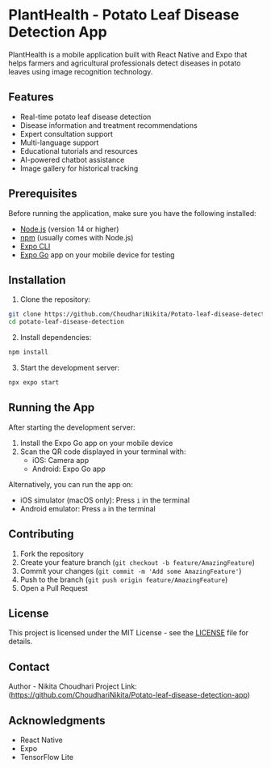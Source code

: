 # PlantHealth - Potato Leaf Disease Detection App

PlantHealth is a mobile application built with React Native and Expo that helps farmers and agricultural professionals detect diseases in potato leaves using image recognition technology.

## Features

- Real-time potato leaf disease detection
- Disease information and treatment recommendations
- Expert consultation support
- Multi-language support
- Educational tutorials and resources
- AI-powered chatbot assistance
- Image gallery for historical tracking

## Prerequisites

Before running the application, make sure you have the following installed:
- [Node.js](https://nodejs.org/) (version 14 or higher)
- [npm](https://www.npmjs.com/) (usually comes with Node.js)
- [Expo CLI](https://docs.expo.dev/get-started/installation/)
- [Expo Go](https://expo.dev/client) app on your mobile device for testing

## Installation

1. Clone the repository:
```bash
git clone https://github.com/ChoudhariNikita/Potato-leaf-disease-detection-app.git
cd potato-leaf-disease-detection
```

2. Install dependencies:
```bash
npm install
```

3. Start the development server:
```bash
npx expo start
```

## Running the App

After starting the development server:

1. Install the Expo Go app on your mobile device
2. Scan the QR code displayed in your terminal with:
   - iOS: Camera app
   - Android: Expo Go app

Alternatively, you can run the app on:
- iOS simulator (macOS only): Press `i` in the terminal
- Android emulator: Press `a` in the terminal

## Contributing

1. Fork the repository
2. Create your feature branch (`git checkout -b feature/AmazingFeature`)
3. Commit your changes (`git commit -m 'Add some AmazingFeature'`)
4. Push to the branch (`git push origin feature/AmazingFeature`)
5. Open a Pull Request

## License

This project is licensed under the MIT License - see the [LICENSE](LICENSE) file for details.

## Contact

Author - Nikita Choudhari
Project Link: (https://github.com/ChoudhariNikita/Potato-leaf-disease-detection-app)

## Acknowledgments

- React Native
- Expo
- TensorFlow Lite
